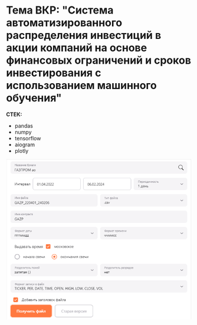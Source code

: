 # Тема ВКР: "Система автоматизированного распределения инвестиций в акции компаний на основе финансовых ограничений и сроков инвестирования с использованием машинного обучения"

**СТЕК:**

* pandas
* numpy
* tensorflow
* aiogram
* plotly

![1707211508872](image/README/1707211508872.png)
